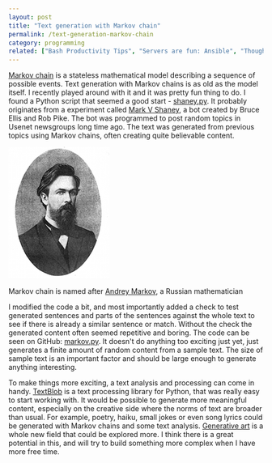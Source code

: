 ```yaml
---
layout: post
title: "Text generation with Markov chain"
permalink: /text-generation-markov-chain
category: programming
related: ["Bash Productivity Tips", "Servers are fun: Ansible", "Thought-provoking TED talks"]
---
```


[Markov chain](http://en.wikipedia.org/wiki/Markov_chain) is a stateless mathematical model describing a sequence of possible events. Text generation with Markov chains is as old as the model itself. I recently played around with it and it was pretty fun thing to do. I found a Python script that seemed a good start - [shaney.py](http://www.strout.net/info/coding/python/shaney.py). It probably originates from a experiment called [Mark V Shaney](http://en.wikipedia.org/wiki/Mark_V_Shaney), a bot created by Bruce Ellis and Rob Pike. The bot was programmed to post random topics in Usenet newsgroups long time ago. The text was generated from previous topics using Markov chains, often creating quite believable content.

<img style="margin:auto;" src="/images/blog/Andrei_Markov.jpg" alt="Andrey Markov">

<!-- more -->

<p class="caption">Markov chain is named after <a href="http://en.wikipedia.org/wiki/Andrey_Markov">Andrey Markov</a>, a Russian mathematician</p>

I modified the code a bit, and most importantly added a check to test generated sentences and parts of the sentences against the whole text to see if there is already a similar sentence or match. Without the check the generated content often seemed repetitive and boring. The code can be seen on GitHub: [markov.py](https://gist.github.com/lauris/3a4cbfa7b156555dd4b0). It doesn't do anything too exciting just yet, just generates a finite amount of random content from a sample text. The size of sample text is an important factor and should be large enough to generate anything interesting.

To make things more exciting, a text analysis and processing can come in handy.
[TextBlob](http://textblob.readthedocs.org/en/dev/#) is a text processing
library for Python, that was really easy to start working with. It would be
possible to generate more meaningful content, especially on the creative side
where the norms of text are broader than usual. For example, poetry, haiku,
small jokes or even song lyrics could be generated with Markov chains and some
text analysis. [Generative art](http://en.wikipedia.org/wiki/Generative_art) is
a whole new field that could be explored more. I think there is a great
potential in this, and will try to build something more complex when I have more
free time.
